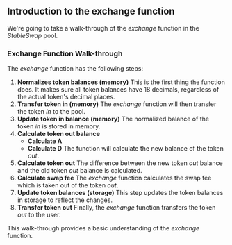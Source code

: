 ## Introduction to the exchange function

We're going to take a walk-through of the *exchange* function in the *StableSwap* pool. 

### Exchange Function Walk-through

The *exchange* function has the following steps:

1. **Normalizes token balances (memory)**
  This is the first thing the function does. It makes sure all token balances have 18 decimals, regardless of the actual token's decimal places.
2. **Transfer token in (memory)**
  The *exchange* function will then transfer the token *in* to the pool.
3. **Update token in balance (memory)**
  The normalized balance of the token *in* is stored in memory. 
4. **Calculate token out balance**
    * **Calculate A**
    * **Calculate D**
    The function will calculate the new balance of the token *out*. 
5. **Calculate token out**
  The difference between the new token *out* balance and the old token *out* balance is calculated. 
6. **Calculate swap fee**
  The *exchange* function calculates the swap fee which is taken out of the token *out*. 
7. **Update token balances (storage)**
  This step updates the token balances in storage to reflect the changes. 
8. **Transfer token out**
  Finally, the *exchange* function transfers the token *out* to the user.

This walk-through provides a basic understanding of the *exchange* function. 